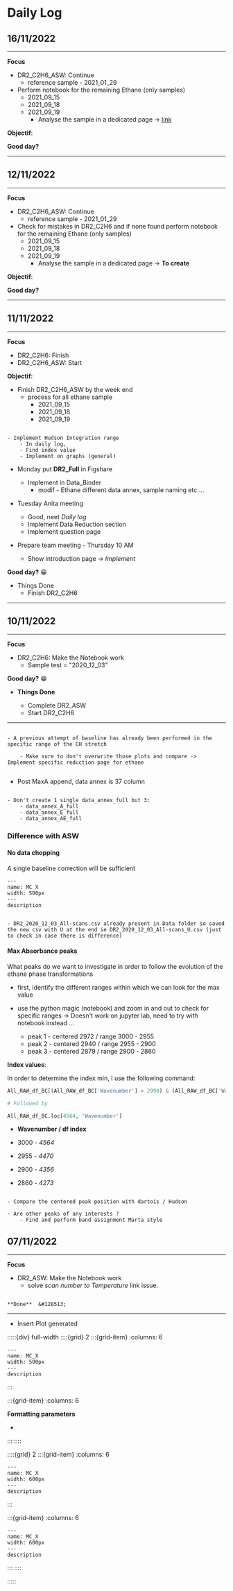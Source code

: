 # Daily Log

## 16/11/2022

***
**Focus**

- DR2_C2H6_ASW: Continue
    - reference sample - 2021_01_29
- Perform notebook for the remaining Ethane (only samples) 
    - 2021_09_15
    - 2021_09_18
    - 2021_09_19
        - Analyse the sample in a dedicated page -> [link](link)

**Objectif**:

    
**Good day?**
   
***

## 12/11/2022

***
**Focus**

- DR2_C2H6_ASW: Continue
    - reference sample - 2021_01_29
- Check for mistakes in DR2_C2H6 and if none found perform notebook for the remaining Ethane (only samples) 
    - 2021_09_15
    - 2021_09_18
    - 2021_09_19
        - Analyse the sample in a dedicated page -> **To create**

**Objectif**:

    
**Good day?**
   
***


## 11/11/2022

***
**Focus**

- DR2_C2H6: Finish
- DR2_C2H6_ASW: Start 

**Objectif**:

- Finish DR2_C2H6_ASW by the week end
    - process for all ethane sample
        - 2021_09_15
        - 2021_09_18
        - 2021_09_19
```{warning}

- Implement Hudson Integration range 
    - In daily log,
    - Find index value
    - Implement on graphs (general)

```

- Monday put **DR2_Full** in Figshare
    - Implement in Data_Binder
        - modif - Ethane different data annex, sample naming etc ...

- Tuesday Anita meeting
    - Good, neet *Daily log*
    - Implement Data Reduction section
    - Implement question page

- Prepare team meeting - Thursday 10 AM
    - Show introduction page -> *Implement*


    
**Good day?** &#128513; 

- Things Done
    - Finish DR2_C2H6
   
***



## 10/11/2022

***
**Focus**

- DR2_C2H6: Make the Notebook work
    - Sample test = "2020_12_03"  
    
**Good day?** &#128513; 

- **Things Done**

    - Complete DR2_ASW
    - Start DR2_C2H6
   
***


```{warning}

- A previous attempt of baseline has already been performed in the specific range of the CH stretch 

    - Make sure to don't overwrite those plots and compare -> Implement specific reduction page for ethane


```

- Post MaxA append, data annex is 37 column 


```{note}

- Don't create 1 single data_annex_full but 3:
    - data_annex_A_full
    - data_annex_E_full
    - data_annex_AE_full

```

### Difference with ASW

#### No data chopping

A single baseline correction will be sufficient 



```{figure} ../DATA/DATA-Processing/PAC/XP_1-2/Samples/2020_12_03/Plots/DR/DR1_2020_12_03_Full-range.png
---
name: MC_X
width: 500px
---
description
```

```{note}

- DR2_2020_12_03_All-scans.csv already present in Data folder so saved the new csv with U at the end ie DR2_2020_12_03_All-scans_U.csv (just to check in case there is difference)

```

#### Max Absorbance peaks

What peaks do we want to investigate in order to follow the evolution of the ethane phase transformations

- first, identify the different ranges within which we can look for the max value

- use the python magic (notebook) and zoom in and out to check for specific ranges -> Doesn't work on jupyter lab, need to try with notebook instead ...

    - peak 1 - centered 2972 / range 3000 - 2955
    - peak 2 - centered 2940 / range 2955 - 2900
    - peak 3 - centered 2879 / range 2900 - 2860
    
**Index values**:

In order to determine the index min, I use the following command:

```python
All_RAW_df_BC[(All_RAW_df_BC['Wavenumber'] > 2998) & (All_RAW_df_BC['Wavenumber'] < 3002)].index.tolist()

# Followed by 

All_RAW_df_BC.loc[4564, 'Wavenumber']

```


- **Wavenumber / df index**

- 3000  - *4564*
- 2955 - *4470* 
- 2900 - *4356*
- 2860 - *4273*


```{note}

- Compare the centered peak position with dartois / Hudson

- Are other peaks of any interests ?
    - Find and perform band assignment Marta style

``` 

## 07/11/2022

***
**Focus**

- DR2_ASW: Make the Notebook work
    - solve *scan number to Temperature* link issue.
    
```{warning}

**Done**  &#128513;

```
    
***

- Insert Plot generated


:::::{div} full-width
::::{grid} 2
:::{grid-item}
:columns: 6

```{figure} ../DATA/DATA-Processing/PAC/XP_1-1/Samples/2020_09_16/Plots/DR/DR2_2020_09_16_A.png
---
name: MC_X
width: 500px
---
description
```

:::

:::{grid-item}
:columns: 6

**Formatting parameters**

- 

:::
::::

::::{grid} 2
:::{grid-item}
:columns: 6

```{figure} ../DATA/DATA-Processing/PAC/XP_1-1/Samples/2020_09_16/Plots/DR/DR2_2020_09_16_PeakA-frequency_shift.png
---
name: MC_X
width: 600px
---
description 
```

:::

:::{grid-item}
:columns: 6

```{figure} ../DATA/DATA-Processing/PAC/XP_1-1/Samples/2020_09_16/Plots/DR/DR2_2020_09_16_PeakA-Intensity_shift.png
---
name: MC_X
width: 600px
---
description
```

:::
::::








:::::

